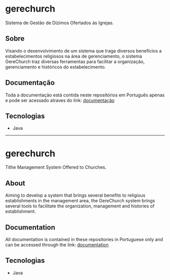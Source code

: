 # gerechurch
Sistema de Gestão de Dízimos Ofertados às Igrejas.

## Sobre
Visando o desenvolvimento de um sistema que traga diversos benefícios a
estabelecimentos religiosos na área de gerenciamento, o sistema GereChurch traz
diversas ferramentas para facilitar a organização, gerenciamento e históricos do
estabelecimento.

## Documentação
Toda a documentação está contida neste repositórios em Português apenas e pode ser acessado atraves do link: [documentação](https://github.com/Nickolasbini/java-gerechurch/tree/main/PI-II)

## Tecnologias
 - Java

----

# gerechurch
Tithe Management System Offered to Churches.

## About
Aiming to develop a system that brings several benefits to
religious establishments in the management area, the GereChurch system brings
several tools to facilitate the organization, management and histories of
establishment.

## Documentation
All documentation is contained in these repositories in Portuguese only and can be accessed through the link: [documentation](https://github.com/Nickolasbini/java-gerechurch/tree/main/PI-II)

## Tecnologias
 - Java
